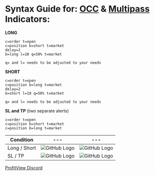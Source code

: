# Syntax Guide for: [OCC](https://occ.profitview.app/) & [Multipass](https://multipass.profitview.app/) Indicators: 


**LONG**
```
c=order t=open
c=position b=short t=market
delay=2
b=long l=10 q=50% t=market

q= and l= needs to be adjusted to your needs
```

**SHORT**
```
c=order t=open
c=position b=long t=market
delay=2
b=short l=10 q=50% t=market

q= and l= needs to be adjusted to your needs
```

**SL and TP** (two separate alerts)
```
c=order t=open
c=position b=short t=market
c=position b=long t=market
```

Condition | --- | ---
------------ | ------------- | -------------
Long / Short | ![GitHub Logo](https://i.imgur.com/O68yVkc.png) | ![GitHub Logo](https://i.imgur.com/pYei6i5.png)
SL / TP | ![GitHub Logo](https://i.imgur.com/zHnLlGx.png) | ![GitHub Logo](https://i.imgur.com/iHuUOd1.png)

[ProfitView Discord](http://discord.gg/J2RKn3C)
